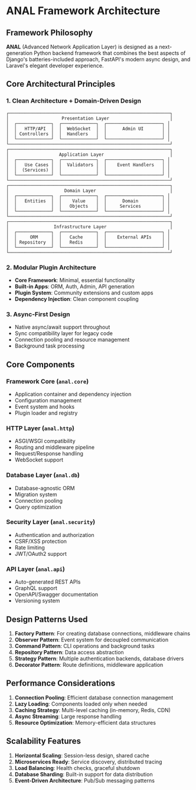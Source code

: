 # ANAL Framework Architecture

## Framework Philosophy

**ANAL** (Advanced Network Application Layer) is designed as a next-generation Python backend framework that combines the best aspects of Django's batteries-included approach, FastAPI's modern async design, and Laravel's elegant developer experience.

## Core Architectural Principles

### 1. Clean Architecture + Domain-Driven Design
```
┌─────────────────────────────────────────────────────────────┐
│                    Presentation Layer                       │
│  ┌─────────────┐  ┌─────────────┐  ┌─────────────────────┐ │
│  │   HTTP/API  │  │  WebSocket  │  │      Admin UI       │ │
│  │ Controllers │  │  Handlers   │  │                     │ │
│  └─────────────┘  └─────────────┘  └─────────────────────┘ │
└─────────────────────────────────────────────────────────────┘
┌─────────────────────────────────────────────────────────────┐
│                   Application Layer                         │
│  ┌─────────────┐  ┌─────────────┐  ┌─────────────────────┐ │
│  │   Use Cases │  │  Validators │  │    Event Handlers   │ │
│  │  (Services) │  │             │  │                     │ │
│  └─────────────┘  └─────────────┘  └─────────────────────┘ │
└─────────────────────────────────────────────────────────────┘
┌─────────────────────────────────────────────────────────────┐
│                     Domain Layer                            │
│  ┌─────────────┐  ┌─────────────┐  ┌─────────────────────┐ │
│  │   Entities  │  │    Value    │  │      Domain         │ │
│  │             │  │   Objects   │  │     Services        │ │
│  └─────────────┘  └─────────────┘  └─────────────────────┘ │
└─────────────────────────────────────────────────────────────┘
┌─────────────────────────────────────────────────────────────┐
│                 Infrastructure Layer                        │
│  ┌─────────────┐  ┌─────────────┐  ┌─────────────────────┐ │
│  │     ORM     │  │   Cache     │  │    External APIs    │ │
│  │ Repository  │  │   Redis     │  │                     │ │
│  └─────────────┘  └─────────────┘  └─────────────────────┘ │
└─────────────────────────────────────────────────────────────┘
```

### 2. Modular Plugin Architecture
- **Core Framework**: Minimal, essential functionality
- **Built-in Apps**: ORM, Auth, Admin, API generation
- **Plugin System**: Community extensions and custom apps
- **Dependency Injection**: Clean component coupling

### 3. Async-First Design
- Native async/await support throughout
- Sync compatibility layer for legacy code
- Connection pooling and resource management
- Background task processing

## Core Components

### Framework Core (`anal.core`)
- Application container and dependency injection
- Configuration management
- Event system and hooks
- Plugin loader and registry

### HTTP Layer (`anal.http`)
- ASGI/WSGI compatibility
- Routing and middleware pipeline
- Request/Response handling
- WebSocket support

### Database Layer (`anal.db`)
- Database-agnostic ORM
- Migration system
- Connection pooling
- Query optimization

### Security Layer (`anal.security`)
- Authentication and authorization
- CSRF/XSS protection
- Rate limiting
- JWT/OAuth2 support

### API Layer (`anal.api`)
- Auto-generated REST APIs
- GraphQL support
- OpenAPI/Swagger documentation
- Versioning system

## Design Patterns Used

1. **Factory Pattern**: For creating database connections, middleware chains
2. **Observer Pattern**: Event system for decoupled communication
3. **Command Pattern**: CLI operations and background tasks
4. **Repository Pattern**: Data access abstraction
5. **Strategy Pattern**: Multiple authentication backends, database drivers
6. **Decorator Pattern**: Route definitions, middleware application

## Performance Considerations

1. **Connection Pooling**: Efficient database connection management
2. **Lazy Loading**: Components loaded only when needed
3. **Caching Strategy**: Multi-level caching (in-memory, Redis, CDN)
4. **Async Streaming**: Large response handling
5. **Resource Optimization**: Memory-efficient data structures

## Scalability Features

1. **Horizontal Scaling**: Session-less design, shared cache
2. **Microservices Ready**: Service discovery, distributed tracing
3. **Load Balancing**: Health checks, graceful shutdown
4. **Database Sharding**: Built-in support for data distribution
5. **Event-Driven Architecture**: Pub/Sub messaging patterns
